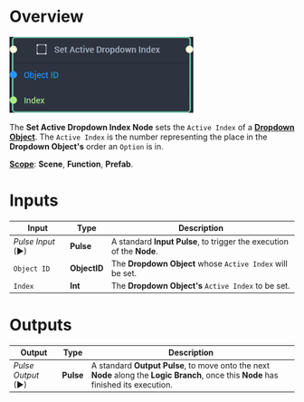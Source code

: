 # Overview

![The Set Active Dropdown Index Node.](../../../.gitbook/assets/setactivedropdownindexnode20241.png)

The **Set Active Dropdown Index Node** sets the `Active Index` of a [**Dropdown Object**](../../../objects-and-types/scene2d-objects/gui/dropdown.md). The `Active Index` is the number representing the place in the **Dropdown Object's** order an `Option` is in. 

[**Scope**](../../overview.md#scopes): **Scene**, **Function**, **Prefab**.

# Inputs

|Input|Type|Description|
|---|---|---|
|*Pulse Input* (►)|**Pulse**|A standard **Input Pulse**, to trigger the execution of the **Node**.|
|`Object ID`|**ObjectID**|The **Dropdown Object** whose `Active Index` will be set.|
|`Index`|**Int**|The **Dropdown Object's** `Active Index` to be set.|

# Outputs

|Output|Type|Description|
|---|---|---|
|*Pulse Output* (►)|**Pulse**|A standard **Output Pulse**, to move onto the next **Node** along the **Logic Branch**, once this **Node** has finished its execution.|





